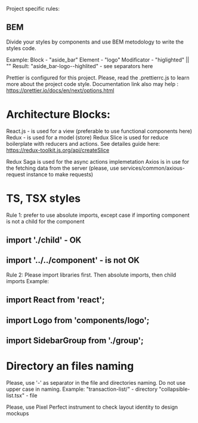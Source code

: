 Project specific rules:

## BEM
Divide your styles by components and use BEM metodology to write the styles code.

Example:
Block - "aside_bar"
Element - "logo"
Modificator - "higlighted" || ""
Result: "aside_bar-logo--highlited" - see separators here

Prettier is configured for this project. Please, read the .prettierrc.js to learn more about the project code style.
Documentation link also may help :
https://prettier.io/docs/en/next/options.html

# Architecture Blocks:
React.js - is used for a view (preferable to use functional components here)
Redux - is used for a model (store)
Redux Slice is used for reduce boilerplate with reducers and actions. See detailes guide here:
https://redux-toolkit.js.org/api/createSlice

Redux Saga is used for the async actions implemetation
Axios is in use for the fetching data from the server (please, use services/common/axious-request instance to make requests)

# TS, TSX styles
Rule 1: prefer to use absolute imports, except case if importing component is not a child for the component
## import './child' - OK
## import '../../component' - is not OK

Rule 2:
Please import libraries first.
Then absolute imports, then child imports
Example:
## import React from 'react';
## import Logo from 'components/logo';

## import SidebarGroup from './group';

# Directory an files naming

Please, use '-' as separator in the file and directories naming.
Do not use upper case in naming.
Example:
"transaction-list/" - directory
"collapsible-list.tsx" - file

Please, use Pixel Perfect instrument to check layout identity to design mockups